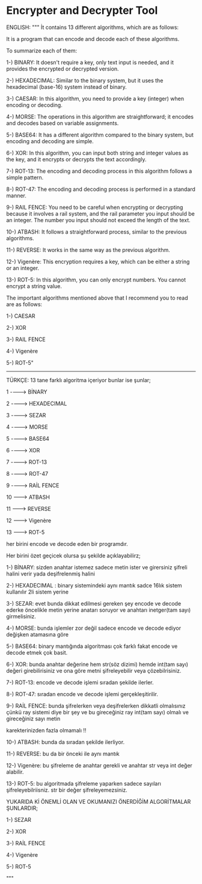 # Encrypter and Decrypter Tool
ENGLISH:
"""
İt contains 13 different algorithms, which are as follows:


It is a program that can encode and decode each of these algorithms.

To summarize each of them:

1-) BINARY: It doesn't require a key, only text input is needed, and it provides the encrypted or decrypted version.



2-) HEXADECIMAL: Similar to the binary system, but it uses the hexadecimal (base-16) system instead of binary.

3-) CAESAR: In this algorithm, you need to provide a key (integer) when encoding or decoding.

4-) MORSE: The operations in this algorithm are straightforward; it encodes and decodes based on variable assignments.

5-) BASE64: It has a different algorithm compared to the binary system, but encoding and decoding are simple.

6-) XOR: In this algorithm, you can input both string and integer values as the key, and it encrypts or decrypts the text accordingly.

7-) ROT-13: The encoding and decoding process in this algorithm follows a simple pattern.

8-) ROT-47: The encoding and decoding process is performed in a standard manner.

9-) RAIL FENCE: You need to be careful when encrypting or decrypting because it involves a rail system, and the rail parameter you input should be an integer. The number you input should not exceed the length of the text.

10-) ATBASH: It follows a straightforward process, similar to the previous algorithms.

11-) REVERSE: It works in the same way as the previous algorithm.

12-) Vigenère: This encryption requires a key, which can be either a string or an integer.

13-) ROT-5: In this algorithm, you can only encrypt numbers. You cannot encrypt a string value.



The important algorithms mentioned above that I recommend you to read are as follows:

1-) CAESAR

2-) XOR

3-) RAIL FENCE

4-) Vigenère

5-) ROT-5"







-----------------------------------------------------------------------------------------------------------------------------------------


TÜRKÇE:
13 tane farklı algoritma içeriyor bunlar ise şunlar;

1 ----> BİNARY

2 ----> HEXADECIMAL

3 ----> SEZAR

4 ----> MORSE

5 ----> BASE64

6 ----> XOR

7 ----> ROT-13

8 ----> ROT-47

9 ----> RAİL FENCE

10 ---> ATBASH

11 ---> REVERSE

12 ---> Vigenère

13 ---> ROT-5

her birini encode ve decode eden bir programdır.

Her birini özet geçicek olursa şu şekilde açıklayabilirz;

1-) BİNARY: sizden anahtar istemez sadece metin ister ve girersiniz şifreli halini verir yada deşifrelenmiş halini


2-) HEXADECIMAL : binary sistemindeki aynı mantık sadce 16lık sistem kullanılır 2li sistem yerine


3-) SEZAR: evet bunda dikkat edilmesi gereken şey encode ve decode ederke öncelikle metin yerine anatarı soruyor ve anahtarı inetger(tam sayı) girmelisiniz.


4-) MORSE: bunda işlemler zor değil sadece encode ve decode ediyor değişken atamasına göre


5-) BASE64: binary mantığında algoritması çok farklı fakat encode ve decode etmek çok basit.


6-) XOR: bunda anahtar değerine hem str(söz dizimi) hemde int(tam sayı) değeri girebilirisiniz ve ona göre metni şifreleyebilir veya çözebilrisiniz.


7-) ROT-13: encode ve decode işlemi sıradan şekilde ilerler.


8-) ROT-47: sıradan encode ve decode işlemi gerçekleşitirilir.


9-) RAİL FENCE: bunda şifrelerken veya deşifrelerken dikkatli olmalısınız çünkü ray sistemi diye bir şey ve bu gireceğiniz ray int(tam sayı) olmalı ve gireceğiniz sayı metin 


karekterinizden fazla olmamalı !!

10-) ATBASH: bunda da sıradan şekilde ilerliyor.

11-) REVERSE: bu da bir önceki ile aynı mantık

12-) Vigenère: bu şifreleme de anahtar gerekli ve anahtar str veya int değer alabilir.

13-) ROT-5: bu algoritmada şifreleme yaparken sadece sayıları şifreleyebilriisniz. str bir değer şifreleyemezsiniz.





YUKARIDA Kİ ÖNEMLİ OLAN VE OKUMANIZI ÖNERDİĞİM ALGORİTMALAR ŞUNLARDIR;

1-) SEZAR

2-) XOR

3-) RAİL FENCE

4-) Vigenère

5-) ROT-5

"""
